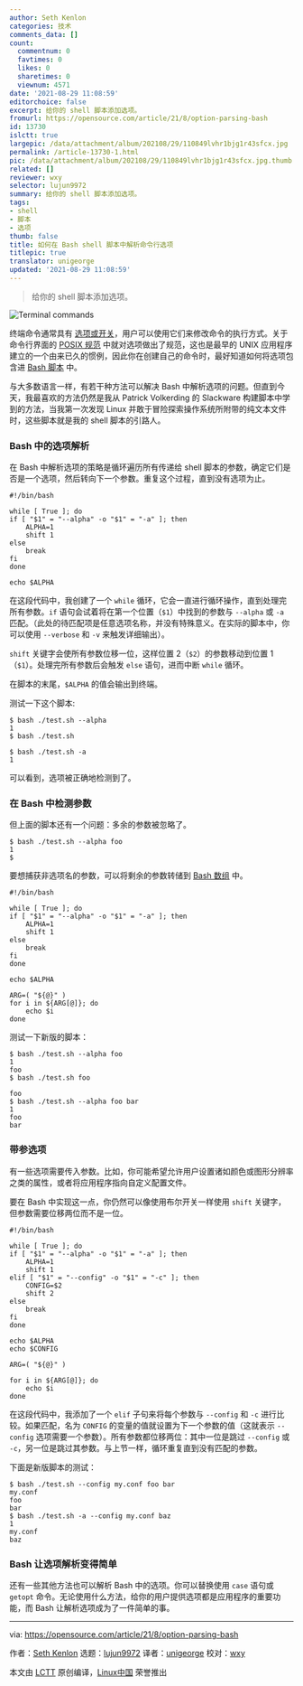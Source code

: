 ```yaml
---
author: Seth Kenlon
categories: 技术
comments_data: []
count:
  commentnum: 0
  favtimes: 0
  likes: 0
  sharetimes: 0
  viewnum: 4571
date: '2021-08-29 11:08:59'
editorchoice: false
excerpt: 给你的 shell 脚本添加选项。
fromurl: https://opensource.com/article/21/8/option-parsing-bash
id: 13730
islctt: true
largepic: /data/attachment/album/202108/29/110849lvhr1bjg1r43sfcx.jpg
permalink: /article-13730-1.html
pic: /data/attachment/album/202108/29/110849lvhr1bjg1r43sfcx.jpg.thumb.jpg
related: []
reviewer: wxy
selector: lujun9972
summary: 给你的 shell 脚本添加选项。
tags:
- shell
- 脚本
- 选项
thumb: false
title: 如何在 Bash shell 脚本中解析命令行选项
titlepic: true
translator: unigeorge
updated: '2021-08-29 11:08:59'
---
```



> 
> 给你的 shell 脚本添加选项。
> 
> 
> 


![](/data/attachment/album/202108/29/110849lvhr1bjg1r43sfcx.jpg "Terminal commands")


终端命令通常具有 [选项或开关](https://opensource.com/article/21/8/linux-terminal#options)，用户可以使用它们来修改命令的执行方式。关于命令行界面的 [POSIX 规范](https://opensource.com/article/19/7/what-posix-richard-stallman-explains) 中就对选项做出了规范，这也是最早的 UNIX 应用程序建立的一个由来已久的惯例，因此你在创建自己的命令时，最好知道如何将选项包含进 [Bash 脚本](https://opensource.com/downloads/bash-scripting-ebook) 中。


与大多数语言一样，有若干种方法可以解决 Bash 中解析选项的问题。但直到今天，我最喜欢的方法仍然是我从 Patrick Volkerding 的 Slackware 构建脚本中学到的方法，当我第一次发现 Linux 并敢于冒险探索操作系统所附带的纯文本文件时，这些脚本就是我的 shell 脚本的引路人。


### Bash 中的选项解析


在 Bash 中解析选项的策略是循环遍历所有传递给 shell 脚本的参数，确定它们是否是一个选项，然后转向下一个参数。重复这个过程，直到没有选项为止。



```
#!/bin/bash

while [ True ]; do
if [ "$1" = "--alpha" -o "$1" = "-a" ]; then
    ALPHA=1
    shift 1
else
    break
fi
done

echo $ALPHA

```

在这段代码中，我创建了一个 `while` 循环，它会一直进行循环操作，直到处理完所有参数。`if` 语句会试着将在第一个位置（`$1`）中找到的参数与 `--alpha` 或 `-a` 匹配。（此处的待匹配项是任意选项名称，并没有特殊意义。在实际的脚本中，你可以使用 `--verbose` 和 `-v` 来触发详细输出）。


`shift` 关键字会使所有参数位移一位，这样位置 2（`$2`）的参数移动到位置 1（`$1`）。处理完所有参数后会触发 `else` 语句，进而中断 `while` 循环。


在脚本的末尾，`$ALPHA` 的值会输出到终端。


测试一下这个脚本:



```
$ bash ./test.sh --alpha
1
$ bash ./test.sh

$ bash ./test.sh -a
1

```

可以看到，选项被正确地检测到了。


### 在 Bash 中检测参数


但上面的脚本还有一个问题：多余的参数被忽略了。



```
$ bash ./test.sh --alpha foo
1
$

```

要想捕获非选项名的参数，可以将剩余的参数转储到 [Bash 数组](https://opensource.com/article/18/5/you-dont-know-bash-intro-bash-arrays) 中。



```
#!/bin/bash

while [ True ]; do
if [ "$1" = "--alpha" -o "$1" = "-a" ]; then
    ALPHA=1
    shift 1
else
    break
fi
done

echo $ALPHA

ARG=( "${@}" )
for i in ${ARG[@]}; do
    echo $i
done

```

测试一下新版的脚本：



```
$ bash ./test.sh --alpha foo
1
foo
$ bash ./test.sh foo

foo
$ bash ./test.sh --alpha foo bar
1
foo
bar

```

### 带参选项


有一些选项需要传入参数。比如，你可能希望允许用户设置诸如颜色或图形分辨率之类的属性，或者将应用程序指向自定义配置文件。


要在 Bash 中实现这一点，你仍然可以像使用布尔开关一样使用 `shift` 关键字，但参数需要位移两位而不是一位。



```
#!/bin/bash

while [ True ]; do
if [ "$1" = "--alpha" -o "$1" = "-a" ]; then
    ALPHA=1
    shift 1
elif [ "$1" = "--config" -o "$1" = "-c" ]; then
    CONFIG=$2
    shift 2
else
    break
fi
done

echo $ALPHA
echo $CONFIG

ARG=( "${@}" )

for i in ${ARG[@]}; do
    echo $i
done

```

在这段代码中，我添加了一个 `elif` 子句来将每个参数与 `--config` 和 `-c` 进行比较。如果匹配，名为 `CONFIG` 的变量的值就设置为下一个参数的值（这就表示 `--config` 选项需要一个参数）。所有参数都位移两位：其中一位是跳过 `--config` 或 `-c`，另一位是跳过其参数。与上节一样，循环重复直到没有匹配的参数。


下面是新版脚本的测试：



```
$ bash ./test.sh --config my.conf foo bar
my.conf
foo
bar
$ bash ./test.sh -a --config my.conf baz
1
my.conf
baz

```

### Bash 让选项解析变得简单


还有一些其他方法也可以解析 Bash 中的选项。你可以替换使用 `case` 语句或 `getopt` 命令。无论使用什么方法，给你的用户提供选项都是应用程序的重要功能，而 Bash 让解析选项成为了一件简单的事。




---


via: <https://opensource.com/article/21/8/option-parsing-bash>


作者：[Seth Kenlon](https://opensource.com/users/seth) 选题：[lujun9972](https://github.com/lujun9972) 译者：[unigeorge](https://github.com/unigeorge) 校对：[wxy](https://github.com/wxy)


本文由 [LCTT](https://github.com/LCTT/TranslateProject) 原创编译，[Linux中国](https://linux.cn/) 荣誉推出